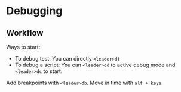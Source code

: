 # Debugging

## Workflow

Ways to start:

 - To debug test: You can directly `<leader>dt`
 - To debug a script: You can `<leader>dd` to active debug mode and `<leader>dc` to start.

Add breakpoints with `<leader>db`. Move in time with `alt + keys`.
